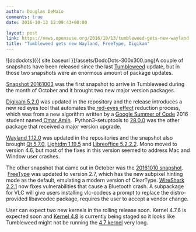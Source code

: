 ```yaml
---
author: Douglas DeMaio
comments: true
date: 2016-10-13 12:09:43+00:00

layout: post
link: https://news.opensuse.org/2016/10/13/tumbleweed-gets-new-wayland-freetype-digikam/
title: "Tumbleweed gets new Wayland, FreeType, Digikam"
---
```

![dododots]({{ site.baseurl }}/assets/DodoDots-300x300.png)A couple of snapshots have been released since the last [Tumbleweed](https://en.opensuse.org/Portal:Tumbleweed) update, but in those two snapshots were an enormous amount of package updates.

[Snapshot 20161003](https://lists.opensuse.org/opensuse-factory/2016-10/msg00079.html) was the first snapshot to arrive in Tumbleweed during the month of October and it brought two new major version packages.

[Digikam 5.2.0](https://www.digikam.org/node/758) was updated in the repository and the release introduces a new red eyes tool that automates the[ red-eyes effect](https://en.wikipedia.org/wiki/Red-eye_effect) reduction process, which was from a new algorithm written by a [Google Summer of Code](https://summerofcode.withgoogle.com/) 2016 student named[ Omar Amin](https://plus.google.com/104197877957567047173/posts).  Python3-setuptools to [28.0.0](https://pypi.python.org/pypi/setuptools/28.0.0) was the other package that received a major version upgrade.

[Wayland 1.12.0](https://wayland.freedesktop.org/releases.html) was updated in the repositories and the snapshot also brought [Qt 5.7.0](https://www.qt.io/qt5-7/), [Lightdm 1.19.5](https://launchpad.net/lightdm/1.19/1.19.5) and [Libreoffice 5.2.2.2](https://www.libreoffice.org/download/libreoffice-fresh/?version=5.2.2). Mono moved to version 4.6, but most of the fixes in this version seemed to address Mac and Window user crashes.

The other snapshot that came out in October was the [20161010 snapshot](https://lists.opensuse.org/opensuse-factory/2016-10/msg00303.html).  [FreeType](https://www.freetype.org/) was updated to version 2.7, which has the new subpixel hinting mode as the default, emulating a modern version of ClearType. [WireShark 2.2.1](https://www.wireshark.org/docs/relnotes/wireshark-2.2.1.html#_what_8217_s_new) now fixes vulnerabilities that cause a Bluetooth crash. A subpackage for VLC will give users installing vlc-codecs a prompt to replace the distro-provided libavcodec package, requires the user to accept a vendor change.

User can expect two new kernels in the rolling release soon. Kernel 4.7.6 is expected soon and [Kernel 4.8](https://www.kernel.org/) is currently being staged so it looks like Tumbleweed might not be running the [4.7 kernel](https://www.kernel.org/) very long.		
